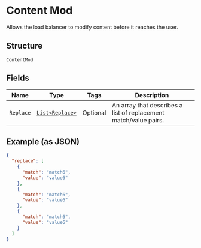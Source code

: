 
# Content Mod

Allows the load balancer to modify content before it reaches the user.

## Structure

`ContentMod`

## Fields

| Name | Type | Tags | Description |
|  --- | --- | --- | --- |
| `Replace` | [`List<Replace>`](../../doc/models/replace.md) | Optional | An array that describes a list of replacement match/value pairs. |

## Example (as JSON)

```json
{
  "replace": [
    {
      "match": "match6",
      "value": "value6"
    },
    {
      "match": "match6",
      "value": "value6"
    },
    {
      "match": "match6",
      "value": "value6"
    }
  ]
}
```

